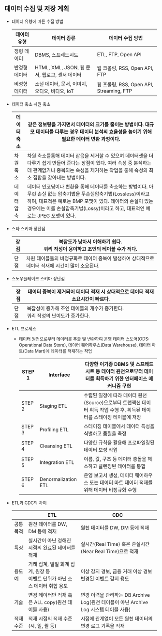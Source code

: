 ## 데이터 수집 및 저장 계획
- 데이터 유형에 따른 수집 방법
  
  |데이터 유형|데이터 종류|데이터 수집 방법|
  |---|---|---|
  |정형 데이터|DBMS, 스프레드시트|ETL, FTP, Open API|
  |반정형 데이터|HTML, XML, JSON, 웹 문서, 웹로그, 센서 데이터|웹 크롤링, RSS, Open API, FTP|
  |비정형 데이터|소셜 데이터, 문서, 이미지, 오디오, 비디오, IoT|웹 프롤링, RSS, Open API, Streaming, FTP|

- 데이터 축소·차원 축소

    |데이터 축소|같은 정보량을 가지면서 데이터의 크기를 줄이는 방법이다. 대규모 데이터를 다루는 경우 데이터 분석의 효율성을 높이기 위해 필요한 데이터 변환 과정이다.|
    |---|---|
    |차원 축소|차원 축소를통해 데이터 잡음을 제거할 수 있으며 데이터셋을 더 다루기 쉽게 만들어 준다는 장점이 있다. 여러 속성 중 분석하는 데 관계없거나 중복되는 속성을 제거하는 작업을 통해 속성의 최소 집합을 찾아내는 방법이다.|
    |데이터 압축|데이터 인코딩이나 변환을 통해 데이터를 축소하는 방법이다. 아무런 손실 없는 압축기법을 무손실압축기법(Lossless)이라고 하며, 대표적은 예로는 BMP 포맷이 있다. 데이터의 손실이 있는 경우에는 이를 손실압축기법(Lossy)이라고 하고, 대표적인 예로는 JPEG 포맷이 있다.|

- 스타 스키마 장단점

    |장점|복잡도가 낮아서 이해하기 쉽다.<br>쿼리 작성이 용이하고 조인의 테이블 수가 적다.|
    |---|---|
    |단점|차원 테이블들의 비정규화로 데이터 중복이 발생하여 상대적으로 데이터 적재에 시간이 많이 소요된다.|

- 스노우플레이크 스키마 장단점

    |장점|데이터 중복이 제거되어 데이터 적재 시 상대적으로 데이터 적재 소요시간이 빠르다.|
    |---|---|
    |단점|복잡성이 증가해 조인 테이블의 개수가 증가한다.<br>쿼리 작성의 난이도가 증가한다.|

- ETL 프로세스
  - 데이터 원천으로부터 데이터를 추출 및 변환하여 운영 데이터 스토어(ODS: Operational Data Store), 데이터 웨어하우스(Data Warehouse), 데이터 마트(Data Mart)에 데이터를 적재하는 작업

    |STEP 1|Interface|다양한 이기종 DBMS 및 스프레드시트 등 데이터 원천으로부터 데이터를 획득하기 위한 인터페이스 메커니즘 구현|
    |---|---|---|
    |STEP 2|Staging ETL|수립된 일정에 따라 데이터 원천(Source)으로부터 트랜잭션 데이터 획득 작업 수행 후, 획득된 데이터를 스테이징 테이블에 저장|
    |STEP 3|Profiling ETL|스테이징 테이블에서 데이터 특성을 식별하고 품질을 측정|
    |STEP 4|Cleansing ETL|다양한 규칙을 활용해 프로파일링된 데이터 보정 작업|
    |STEP 5|Integration ETL|이름, 값, 구조 등 데이터 충돌을 해소하고 클렌징된 데이터를 통합|
    |STEP 6|Denormalization ETL|운영 보고서 생성, 데이터 웨어하우스 또는 데이터 마트 데이터 적재를 위해 데이터 비정규화 수행|

- ETL과 CDC의 차이
  
  ||ETL|CDC|
  |---|---|---|
  |공통목적|원천 데이터를 DW, DM 등에 적재|원천 데이터를 DW, DM 등에 적재|
  |특징|실시간이 아닌 정해진 시점의 완료된 데이터를 적재|실시간(Real Time) 혹은 준실시간(Near Real Time)으로 적재|
  |용도 예|거래 집계, 일일 회계 집계, 원장 등<br>이벤트 단위가 아닌 소스 데이터 취합 용도|이상 감지 경보, 금융 거래 이상 경보<br>변경된 이벤트 감지 용도|
  |기술|변경 데이터만 적재 혹은 ALL copy(원천 테이블 사용)|변경 이력을 관리하는 DB Archive Log(원천 테이블이 아닌 Archive Log 시스템 테이블 사용)|
  |적재 수준|적재 시점의 적재 수준(시, 일, 월 등)|시점에 관계없이 모든 원천 데이터의 변경 로그 기록을 적재|